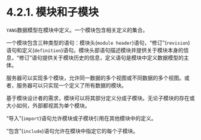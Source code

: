 # 4.2.1. 模块和子模块

`YANG`数据模型在模块中定义。一个模块包含相关定义的集合。

一个模块包含三种类型的语句：模块头(`module header`)语句，“修订”(`revision`)语句和定义(`definition`)语句。模块头部语句描述模块并提供关于模块本身的信息，“修订”语句提供关于模块历史的信息，定义语句是模块中定义数据模型的主体。

服务器可以实现多个模块，允许同一数据的多个视图或不同数据的多个视图。或者，服务器可以只实现一个定义了所有数据的模块。

基于模块设计者的需求，模块可以将其部分定义分成子模块。无论子模块的存在或大小如何，外部都视其为单个模块。

“导入”(`import`)语句允许模块或子模块引用在其他模块中的定义。

“包含”(`include`)语句允许在模块中指定它的每个子模块。
